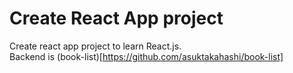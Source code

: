 # Create React App project

Create react app project to learn React.js.  
Backend is (book-list)[https://github.com/asuktakahashi/book-list]
